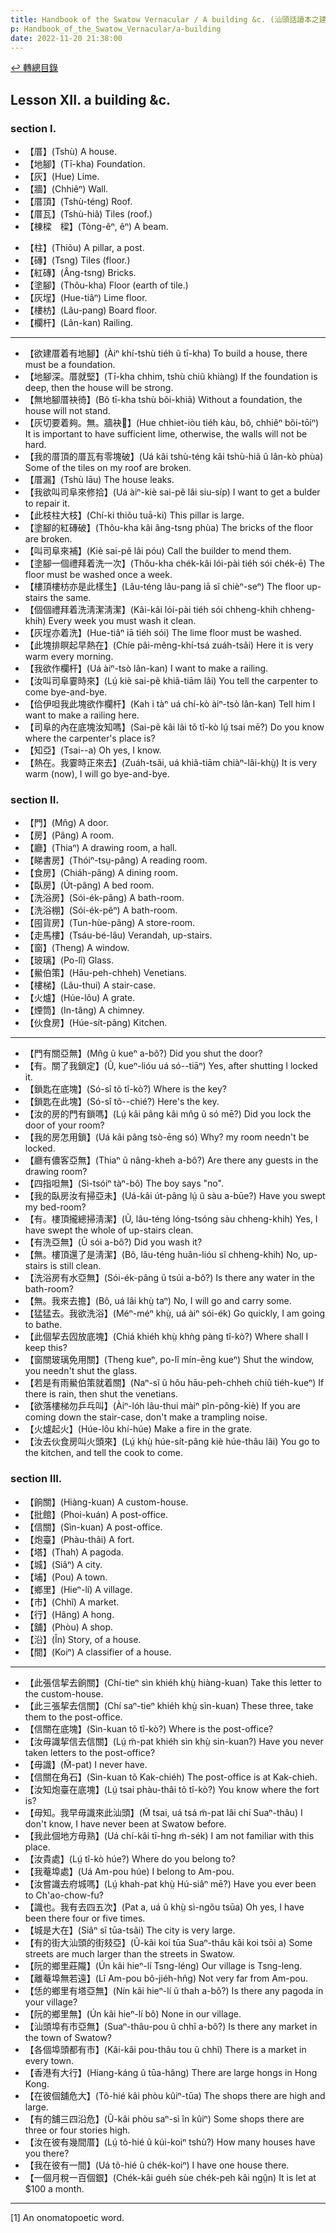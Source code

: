 ```yaml
---
title: Handbook of the Swatow Vernacular / A building &c. (汕頭話讀本之建築)
p: Handbook_of_the_Swatow_Vernacular/a-building
date: 2022-11-20 21:38:00
---
```


[↩️ 轉總目錄](/Handbook_of_the_Swatow_Vernacular)

## Lesson XII. a building &c.

### section I.

* 【厝】(Tshù) A house.
* 【地腳】(Tī-kha) Foundation.
* 【灰】(Hue) Lime.
* 【牆】(Chhiêⁿ) Wall.
* 【厝頂】(Tshù-téng) Roof.
* 【厝瓦】(Tshù-hiã) Tiles (roof.)
* 【棟樑　樑】(Tòng-êⁿ, êⁿ) A beam.
<!--more-->
* 【柱】(Thiõu) A pillar, a post.
* 【磚】(Tsng) Tiles (floor.)
* 【紅磚】(Âng-tsng) Bricks.
* 【塗腳】(Thôu-kha) Floor (earth of tile.)
* 【灰埕】(Hue-tiâⁿ) Lime floor.
* 【樓枋】(Lâu-pang) Board floor.
* 【欄杆】(Lân-kan) Railing.

------

* 【欲建厝着有地腳】(Àiⁿ khí-tshù tiéh ũ tī-kha) To build a house, there must be a foundation.
* 【地腳深。厝就堅】(Tī-kha chhim, tshù chiũ khiàng) If the foundation is deep, then the house will be strong.
* 【無地腳厝袂徛】(Bô tī-kha tshù bõi-khiã) Without a foundation, the house will not stand.
* 【灰切要着夠。無。牆袂𠕆】(Hue chhiet-iòu tiéh kàu, bô, chhiêⁿ bõi-tōiⁿ) It is important to have sufficient lime, otherwise, the walls will not be hard.
* 【我的厝頂的厝瓦有零塊破】(Uá kâi tshù-téng kâi tshù-hiã ũ lân-kò phùa) Some of the tiles on my roof are broken.
* 【厝漏】(Tshù lāu) The house leaks.
* 【我欲叫司阜來修拾】(Uá àiⁿ-kiè sai-pẽ lâi siu-síp) I want to get a bulder to repair it.
* 【此枝柱大枝】(Chí-ki thiõu tuā-ki) This pillar is large.
* 【塗腳的紅磚破】(Thôu-kha kâi âng-tsng phùa) The bricks of the floor are broken.
* 【叫司阜來補】(Kiè sai-pẽ lâi póu) Call the builder to mend them.
* 【塗腳一個禮拜着洗一次】(Thôu-kha chék-kâi lói-pài tiéh sói chék-ē) The floor must be washed once a week.
* 【樓頂樓枋亦是此樣生】(Lâu-téng lâu-pang iā sĩ chièⁿ-seⁿ) The floor up-stairs the same.
* 【個個禮拜着洗淸潔淸潔】(Kâi-kâi lói-pài tiéh sói chheng-khih chheng-khih) Every week you must wash it clean.
* 【灰埕亦着洗】(Hue-tiâⁿ iā tiéh sói) The lime floor must be washed.
* 【此塊排瞑起早熱在】(Chíe pâi-mêng-khí-tsá zuáh-tsãi) Here it is very warm every morning.
* 【我欲作欄杆】(Uá àiⁿ-tsò lân-kan) I want to make a railing.
* 【汝叫司阜霎時來】(Lṳ́ kiè sai-pẽ khiã-tiām lâi) You tell the carpenter to come bye-and-bye.
* 【佮伊呾我此塊欲作欄杆】(Kah i tàⁿ uá chí-kò àiⁿ-tsò lân-kan) Tell him I want to make a railing here.
* 【司阜的內在底塊汝知嗎】(Sai-pẽ kâi lãi tõ tî-kò lṳ́ tsai mē?) Do you know where the carpenter's place is?
* 【知亞】(Tsai--a) Oh yes, I know.
* 【熱在。我霎時正來去】(Zuáh-tsãi, uá khiã-tiām chiàⁿ-lâi-khṳ̀) It is very warm (now), I will go bye-and-bye.

### section II.

* 【門】(Mn̂g) A door.
* 【房】(Pâng) A room.
* 【廳】(Thiaⁿ) A drawing room, a hall.
* 【睇書房】(Thóiⁿ-tsṳ-pâng) A reading room.
* 【食房】(Chiáh-pâng) A dining room.
* 【臥房】(Út-pâng) A bed room.
* 【洗浴房】(Sói-ék-pâng) A bath-room.
* 【洗浴棚】(Sói-ék-pêⁿ) A bath-room.
* 【囤貨房】(Tun-hùe-pâng) A store-room.
* 【走馬樓】(Tsáu-bé-lâu) Verandah, up-stairs.
* 【窗】(Theng) A window.
* 【玻璃】(Po-lî) Glass.
* 【鱟伯策】(Hāu-peh-chheh) Venetians.
* 【樓梯】(Lâu-thui) A stair-case.
* 【火爐】(Húe-lôu) A grate.
* 【煙筒】(In-tâng) A chimney.
* 【伙食房】(Húe-sít-pâng) Kitchen.

------

* 【門有關亞無】(Mn̂g ũ kueⁿ a-bô?) Did you shut the door?
* 【有。關了我鎖定】(Ũ, kueⁿ-lióu uá só--tiāⁿ) Yes, after shutting I locked it.
* 【鎖匙在底塊】(Só-sî tõ tî-kò?) Where is the key?
* 【鎖匙在此塊】(Só-sî tõ--chié?) Here's the key.
* 【汝的房的門有鎖嗎】(Lṳ́ kâi pâng kâi mn̂g ũ só mē?) Did you lock the door of your room?
* 【我的房怎用鎖】(Uá kâi pâng tsò-ēng só) Why? my room needn't be locked.
* 【廳有儂客亞無】(Thiaⁿ ũ nâng-kheh a-bô?) Are there any guests in the drawing room?
* 【四指呾無】(Sì-tsóiⁿ tàⁿ-bô) The boy says "no".
* 【我的臥房汝有掃亞未】(Uá-kâi út-pâng lṳ́ ũ sàu a-būe?) Have you swept my bed-room?
* 【有。樓頂攏總掃淸潔】(Ũ, lâu-téng lóng-tsóng sàu chheng-khih) Yes, I have swept the whole of up-stairs clean.
* 【有洗亞無】(Ũ sói a-bô?) Did you wash it?
* 【無。樓頂還了是淸潔】(Bô, lâu-téng huân-lióu sĩ chheng-khih) No, up-stairs is still clean.
* 【洗浴房有水亞無】(Sói-ék-pâng ũ tsúi a-bô?) Is there any water in the bath-room?
* 【無。我來去擔】(Bô, uá lâi khṳ̀ taⁿ) No, I will go and carry some.
* 【猛猛去。我欲洗浴】(Méⁿ-méⁿ khṳ̀, uá àiⁿ sói-ék) Go quickly, I am going to bathe.
* 【此個挈去囥放底塊】(Chiá khiéh khṳ̀ khǹg pàng tî-kò?) Where shall I keep this?
* 【窗關玻璃免用關】(Theng kueⁿ, po-lî mín-ēng kueⁿ) Shut the window, you needn't shut the glass.
* 【若是有雨鱟伯策就着關】(Naⁿ-sĩ ũ hõu hāu-peh-chheh chiũ tiéh-kueⁿ) If there is rain, then shut the venetians.
* 【欲落樓梯勿乒乓叫】(Àiⁿ-lóh lâu-thui màiⁿ pĩn-põng-kiè) If you are coming down the stair-case, don't make a trampling noise.
* 【火爐起火】(Húe-lôu khí-húe) Make a fire in the grate.
* 【汝去伙食房叫火頭來】(Lṳ́ khṳ̀ húe-sít-pâng kiè húe-thâu lâi) You go to the kitchen, and tell the cook to come.

### section III.

* 【餉關】(Hiàng-kuan) A custom-house.
* 【批館】(Phoi-kuán) A post-office.
* 【信關】(Sìn-kuan) A post-office.
* 【炮臺】(Phàu-thâi) A fort.
* 【塔】(Thah) A pagoda.
* 【城】(Siâⁿ) A city.
* 【埔】(Pou) A town.
* 【鄉里】(Hieⁿ-lí) A village.
* 【市】(Chhĩ) A market.
* 【行】(Hâng) A hong.
* 【舖】(Phòu) A shop.
* 【沿】(În) Story, of a house.
* 【間】(Koiⁿ) A classifier of a house.

------

* 【此張信挈去餉關】(Chí-tieⁿ sìn khiéh khṳ̀ hiàng-kuan) Take this letter to the custom-house.
* 【此三張挈去信關】(Chí saⁿ-tieⁿ khiéh khṳ̀ sìn-kuan) These three, take them to the post-office.
* 【信關在底塊】(Sìn-kuan tõ tî-kò?) Where is the post-office?
* 【汝毋識挈信去信關】(Lṳ́ m̃-pat khiéh sìn khṳ̀ sin-kuan?) Have you never taken letters to the post-office?
* 【毋識】(M̃-pat) I never have.
* 【信關在角石】(Sìn-kuan tõ Kak-chiéh) The post-office is at Kak-chieh.
* 【汝知炮臺在底塊】(Lṳ́ tsai phàu-thâi tõ tî-kò?) You know where the fort is?
* 【毋知。我早毋識來此汕頭】(M̃ tsai, uá tsá m̃-pat lâi chí Suaⁿ-thâu) I don't know, I have never been at Swatow before.
* 【我此個地方毋熟】(Uá chí-kâi tī-hng m̃-sék) I am not familiar with this place.
* 【汝貴處】(Lṳ́ tî-kò húe?) Where do you belong to?
* 【我菴埠處】(Uá Am-pou húe) I belong to Am-pou.
* 【汝嘗識去府城嗎】(Lṳ́ khah-pat khṳ̀ Hú-siâⁿ mē?) Have you ever been to Ch'ao-chow-fu?
* 【識也。我有去四五次】(Pat a, uá ũ khṳ̀ sì-ngõu tsūa) Oh yes, I have been there four or five times.
* 【城是大在】(Siâⁿ sĩ tūa-tsãi) The city is very large.
* 【有的街大汕頭的街㩼亞】(Ũ-kâi koi tūa Suaⁿ-thâu kâi koi tsōi a) Some streets are much larger than the streets in Swatow.
* 【阮的鄉里莊隴】(Ún kâi hieⁿ-lí Tsng-léng) Our village is Tsng-leng.
* 【離菴埠無若遠】(Lî Am-pou bô-jiéh-hñg) Not very far from Am-pou.
* 【恁的鄉里有塔亞無】(Nín kâi hieⁿ-lí ũ thah a-bô?) Is there any pagoda in your village?
* 【阮的鄉里無】(Ún kâi hieⁿ-lí bô) None in our village.
* 【汕頭埠有市亞無】(Suaⁿ-thâu-pou ũ chhĩ a-bô?) Is there any market in the town of Swatow?
* 【各個埠頭都有市】(Kâi-kâi pou-thâu tou ũ chhĩ) There is a market in every town.
* 【香港有大行】(Hiang-káng ũ tūa-hâng) There are large hongs in Hong Kong.
* 【在彼個舖危大】(Tõ-hié kâi phòu kûiⁿ-tūa) The shops there are high and large.
* 【有的舖三四沿危】(Ũ-kâi phòu saⁿ-sì în kûiⁿ) Some shops there are three or four stories high.
* 【汝在彼有幾間厝】(Lṳ́ tõ-hié ũ kúi-koiⁿ tshù?) How many houses have you there?
* 【我在彼有一間】(Uá tõ-hié ũ chék-koiⁿ) I have one house there.
* 【一個月稅一百個銀】(Chék-kâi guéh sùe chék-peh kâi ngṳ̂n) It is let at $100 a month.

------

[1] An onomatopoetic word.
